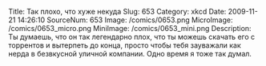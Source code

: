 Title: Так плохо, что хуже некуда 
Slug: 653 
Category: xkcd 
Date: 2009-11-21 14:26:10 
SourceNum: 653 
Image: /comics/0653.png 
MicroImage: /comics/0653_micro.png 
MiniImage: /comics/0653_mini.png 
Description: Ты думаешь, что он так легендарно плох, что ты можешь скачать его с торрентов и вытерпеть до конца, просто чтобы тебя зауважали как нерда в безвкусной уличной компании. Одно время я тоже так думал. 

